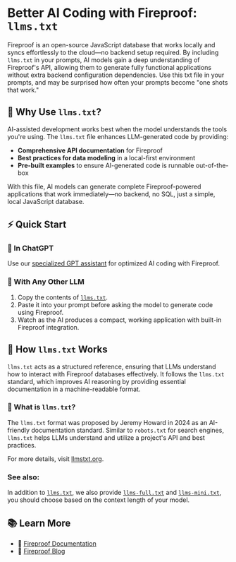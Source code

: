 # Better AI Coding with Fireproof: `llms.txt`

Fireproof is an open-source JavaScript database that works locally and syncs effortlessly to the cloud—no backend setup required. By including `llms.txt` in your prompts, AI models gain a deep understanding of Fireproof's API, allowing them to generate fully functional applications without extra backend configuration dependencies. Use this txt file in your prompts, and may be surprised how often your prompts become "one shots that work." 

## 🚀 Why Use `llms.txt`?

AI-assisted development works best when the model understands the tools you're using. The `llms.txt` file enhances LLM-generated code by providing:  

- **Comprehensive API documentation** for Fireproof  
- **Best practices for data modeling** in a local-first environment  
- **Pre-built examples** to ensure AI-generated code is runnable out-of-the-box  

With this file, AI models can generate complete Fireproof-powered applications that work immediately—no backend, no SQL, just a simple, local JavaScript database.  

## ⚡ Quick Start  
  
### 🔹 In ChatGPT  
Use our [specialized GPT assistant](https://chatgpt.com/g/g-67bd0ebe210081918561667c08662d03-vibe-coding-with-fireproof) for optimized AI coding with Fireproof.  

### 🔹 With Any Other LLM  
1. Copy the contents of [`llms.txt`](https://use-fireproof.com/llms.txt).  
2. Paste it into your prompt before asking the model to generate code using Fireproof.  
3. Watch as the AI produces a compact, working application with built-in Fireproof integration.  

## 📜 How `llms.txt` Works  

`llms.txt` acts as a structured reference, ensuring that LLMs understand how to interact with Fireproof databases effectively. It follows the `llms.txt` standard, which improves AI reasoning by providing essential documentation in a machine-readable format.  

### 📖 What is `llms.txt`?  

The `llms.txt` format was proposed by Jeremy Howard in 2024 as an AI-friendly documentation standard. Similar to `robots.txt` for search engines, `llms.txt` helps LLMs understand and utilize a project's API and best practices.  

For more details, visit [llmstxt.org](https://llmstxt.org).  

### See also:  

In addition to [`llms.txt`](https://use-fireproof.com/llms.txt), we also provide [`llms-full.txt`](https://use-fireproof.com/llms-full.txt) and [`llms-mini.txt`](https://use-fireproof.com/llms-mini.txt), you should choose based on the context length of your model.  

## 📚 Learn More  

- 📖 [Fireproof Documentation](https://use-fireproof.com)  
- 📝 [Fireproof Blog](https://fireproof.storage/blog)  
